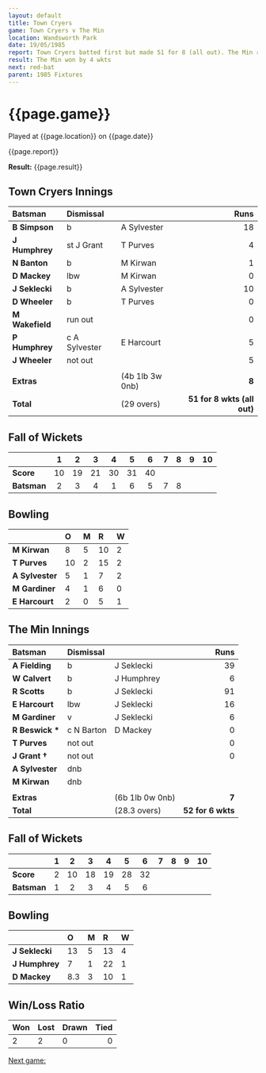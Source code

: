 ```yaml
---
layout: default
title: Town Cryers
game: Town Cryers v The Min
location: Wandsworth Park
date: 19/05/1985
report: Town Cryers batted first but made 51 for 8 (all out). The Min replied with 52 for 6 wkts.
result: The Min won by 4 wkts
next: red-bat
parent: 1985 Fixtures
---
```


# {{page.game}}

Played at {{page.location}} on {{page.date}}

{{page.report}}

**Result:** {{page.result}}

## Town Cryers Innings

| Batsman | Dismissal |  | Runs |
|:---|:---|---|---:|
| **B Simpson** | b | A Sylvester | 18 | 
| **J Humphrey** | st J Grant | T Purves | 4 | 
| **N Banton** | b | M Kirwan | 1 | 
| **D Mackey** | lbw | M Kirwan | 0 | 
| **J Seklecki** | b | A Sylvester | 10 | 
| **D Wheeler** | b | T Purves | 0 | 
| **M Wakefield** | run out |  | 0 | 
| **P Humphrey** | c A Sylvester | E Harcourt | 5 | 
| **J Wheeler** | not out |  | 5 | 
|  |  |  |  |
| **Extras** | | (4b 1lb 3w 0nb) | **8** | 
| **Total** | | (29 overs) | ****51 for 8 wkts (all out)**** | 

## Fall of Wickets

| | 1 | 2 | 3 | 4 | 5 | 6 | 7 | 8 | 9 | 10 |
|---|:---:|:---:|:---:|:---:|:---:|:---:|:---:|:---:|:---:|:---:|
| **Score** | 10 | 19 | 21 | 30 | 31 | 40 |  |  |  |  |
| **Batsman** | 2 | 3 | 4 | 1 | 6 | 5 | 7 | 8 |  |  |  |

## Bowling

| | O | M | R | W |
|---|:---|:---|:---|:---|
| **M Kirwan** | 8 | 5 | 10 | 2 | 
| **T Purves** | 10 | 2 | 15 | 2 | 
| **A Sylvester** | 5 | 1 | 7 | 2 | 
| **M Gardiner** | 4 | 1 | 6 | 0 | 
| **E Harcourt** | 2 | 0 | 5 | 1 |

## The Min Innings

| Batsman | Dismissal |  | Runs |
|:---|:---|---|---:|
| **A Fielding** | b | J Seklecki | 39 | 
| **W Calvert** | b | J Humphrey | 6 | 
| **R Scotts** | b | J Seklecki | 91 | 
| **E Harcourt** | lbw | J Seklecki | 16 | 
| **M Gardiner** | v | J Seklecki | 6 | 
| **R Beswick &#42;** | c N Barton | D Mackey | 0 | 
| **T Purves** | not out |  | 0 | 
| **J Grant &#8224;** | not out |  | 0 | 
| **A Sylvester** | dnb |  |  | 
| **M Kirwan** | dnb |  |  | 
|  |  |  |  |
| **Extras** | | (6b 1lb 0w 0nb) | **7** | 
| **Total** | | (28.3 overs) | ****52 for 6 wkts**** | 

## Fall of Wickets

| | 1 | 2 | 3 | 4 | 5 | 6 | 7 | 8 | 9 | 10 |
|---|:---:|:---:|:---:|:---:|:---:|:---:|:---:|:---:|:---:|:---:|
| **Score** | 2 | 10 | 18 | 19 | 28 | 32 |  |  |  |  | 
| **Batsman** | 1 | 2 | 3 | 4 | 5 | 6 |  |  |  |  | 


## Bowling

| | O | M | R | W |
|---|:---|:---|:---|:---|
| **J Seklecki** | 13 | 5 | 13 | 4 | 
| **J Humphrey** | 7 | 1 | 22 | 1 | 
| **D Mackey** | 8.3 | 3 | 10 | 1 | 

## Win/Loss Ratio

| Won | Lost | Drawn | Tied |
|:---|:---|:---|---:|
| 2 | 2 | 0 | 0 |

[Next game:]({{page.next}})